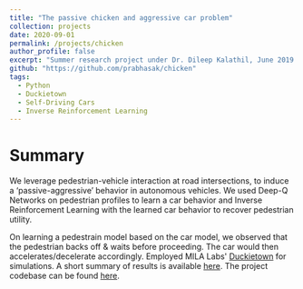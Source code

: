 ```yaml
---
title: "The passive chicken and aggressive car problem"
collection: projects
date: 2020-09-01
permalink: /projects/chicken
author_profile: false
excerpt: "Summer research project under Dr. Dileep Kalathil, June 2019 - Aug 2019."
github: "https://github.com/prabhasak/chicken"
tags:
  - Python
  - Duckietown
  - Self-Driving Cars
  - Inverse Reinforcement Learning
---
```


Summary
======

We leverage pedestrian-vehicle interaction at road intersections, to induce a ‘passive-aggressive’ behavior in autonomous vehicles. We used Deep-Q Networks on pedestrian profiles to learn a car behavior and Inverse Reinforcement Learning with the learned car behavior to recover pedestrian utility.

On learning a pedestrain model based on the car model, we observed that the pedestrian backs off & waits before proceeding. The car would then accelerates/decelerate accordingly. Employed MILA Labs' [Duckietown](https://www.duckietown.org/) for simulations. A short summary of results is available [here](https://prabhasak.github.io/files/CarPed_DQN.pdf). The project codebase can be found [here](https://github.com/prabhasak/chicken).
<!-- The project GitHub can be found at <h1>{{ page.github }}</h1>. -->